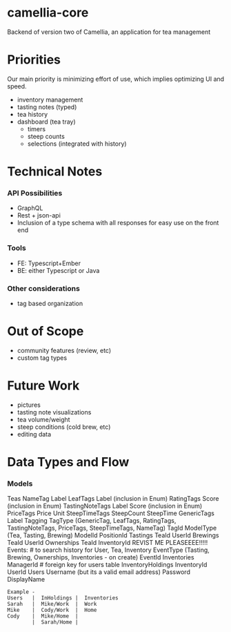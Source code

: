 # camellia-core
Backend of version two of Camellia, an application for tea management

# Priorities
Our main priority is minimizing effort of use, which implies optimizing UI and speed. 
- inventory management
- tasting notes (typed)
- tea history
- dashboard (tea tray)
  - timers
  - steep counts
  - selections (integrated with history)

# Technical Notes
### API Possibilities
- GraphQL
- Rest + json-api
- Inclusion of a type schema with all responses for easy use on the front end

### Tools
- FE: Typescript+Ember
- BE: either Typescript or Java

### Other considerations
- tag based organization

# Out of Scope
- community features (review, etc)
- custom tag types

# Future Work
- pictures
- tasting note visualizations
- tea volume/weight
- steep conditions (cold brew, etc)
- editing data


# Data Types and Flow
### Models
Teas
NameTag
  Label
LeafTags
  Label (inclusion in Enum)
RatingTags
  Score (inclusion in Enum)
TastingNoteTags
  Label
  Score (inclusion in Enum)
PriceTags
  Price
  Unit
SteepTimeTags
  SteepCount
  SteepTime
GenericTags
  Label
Tagging
  TagType (GenericTag, LeafTags, RatingTags, TastingNoteTags, PriceTags, SteepTimeTags, NameTag)
  TagId
  ModelType (Tea, Tasting, Brewing)
  ModelId
  PositionId
Tastings
  TeaId
  UserId
Brewings
  TeaId
  UserId
Ownerships
  TeaId
  InventoryId
REVIST ME PLEASEEEE!!!!! Events: # to search history for User, Tea, Inventory
  EventType (Tasting, Brewing, Ownerships, Inventories - on create)
  EventId
Inventories
  ManagerId # foreign key for users table
InventoryHoldings
  InventoryId
  UserId
Users
  Username (but its a valid email address)
  Password
  DisplayName
```
Example - 
Users   |  InHoldings |  Inventories
Sarah   |  Mike/Work  |  Work
Mike    |  Cody/Work  |  Home
Cody    |  Mike/Home  |
        |  Sarah/Home |  
```




















